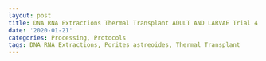 ```yaml
---
layout: post
title: DNA RNA Extractions Thermal Transplant ADULT AND LARVAE Trial 4
date: '2020-01-21'
categories: Processing, Protocols
tags: DNA RNA Extractions, Porites astreoides, Thermal Transplant
---
```

